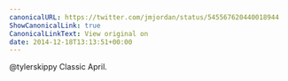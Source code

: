 ```yaml
---
canonicalURL: https://twitter.com/jmjordan/status/545567620440018944
ShowCanonicalLink: true
CanonicalLinkText: View original on
date: 2014-12-18T13:13:51+00:00
---
```

@tylerskippy Classic April.